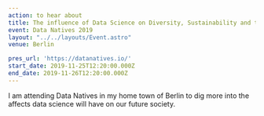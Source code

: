 ```yaml
---
action: to hear about
title: The influence of Data Science on Diversity, Sustainability and the Future of Business
event: Data Natives 2019
layout: "../../layouts/Event.astro"
venue: Berlin

pres_url: 'https://datanatives.io/'
start_date: 2019-11-25T12:20:00.000Z
end_date: 2019-11-26T12:20:00.000Z
---
```


I am attending Data Natives in my home town of Berlin to dig more into the affects data science will have on our future society.
